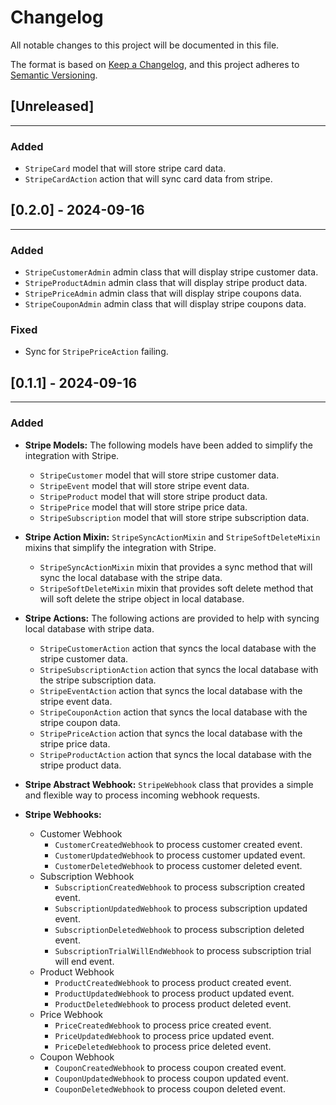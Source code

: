 Changelog
=============

All notable changes to this project will be documented in this file.

The format is based on [Keep a Changelog](https://keepachangelog.com/en/1.0.0/),
and this project adheres to [Semantic Versioning](https://semver.org/spec/v2.0.0.html).


## [Unreleased]
-------------------
### Added
* `StripeCard` model that will store stripe card data.
* `StripeCardAction` action that will sync card data from stripe.


## [0.2.0] - 2024-09-16
-------------------
### Added
* `StripeCustomerAdmin` admin class that will display stripe customer data.
* `StripeProductAdmin` admin class that will display stripe product data.
* `StripePriceAdmin` admin class that will display stripe coupons data.
* `StripeCouponAdmin` admin class that will display stripe coupons data.
### Fixed
* Sync for `StripePriceAction` failing.


## [0.1.1] - 2024-09-16
-----------------------
### Added

  - **Stripe Models:** The following models have been added to simplify
    the integration with Stripe.
    - `StripeCustomer` model that will store stripe customer data.
    - `StripeEvent` model that will store stripe event data.
    - `StripeProduct` model that will store stripe product data.
    - `StripePrice` model that will store stripe price data.
    - `StripeSubscription` model that will store stripe subscription data.

  - **Stripe Action Mixin:** `StripeSyncActionMixin` and
    `StripeSoftDeleteMixin` mixins that simplify the integration
    with Stripe.
    - `StripeSyncActionMixin` mixin that provides a sync method
      that will sync the local database with the stripe data.
    - `StripeSoftDeleteMixin` mixin that provides soft delete
      method that will soft delete the stripe object in local database.

  - **Stripe Actions:** The following actions are provided to help
    with syncing local database with stripe data.
    - `StripeCustomerAction` action that syncs the local
      database with the stripe customer data.
    - `StripeSubscriptionAction` action that syncs the local
      database with the stripe subscription data.
    - `StripeEventAction` action that syncs the local
      database with the stripe event data.
    - `StripeCouponAction` action that syncs the local
      database with the stripe coupon data.
    - `StripePriceAction` action that syncs the local
      database with the stripe price data.
    - `StripeProductAction` action that syncs the local
      database with the stripe product data.

  - **Stripe Abstract Webhook:** `StripeWebhook` class that provides a
    simple and flexible way to process incoming webhook requests.

  - **Stripe Webhooks:**
    - Customer Webhook
        - `CustomerCreatedWebhook` to process customer created event.
        - `CustomerUpdatedWebhook` to process customer updated event.
        - `CustomerDeletedWebhook` to process customer deleted event.
    - Subscription Webhook
        - `SubscriptionCreatedWebhook` to process subscription created event.
        - `SubscriptionUpdatedWebhook` to process subscription updated event.
        - `SubscriptionDeletedWebhook` to process subscription deleted event.
        - `SubscriptionTrialWillEndWebhook` to process subscription trial will end event.
    - Product Webhook
        - `ProductCreatedWebhook` to process product created event.
        - `ProductUpdatedWebhook` to process product updated event.
        - `ProductDeletedWebhook` to process product deleted event.
    - Price Webhook
        - `PriceCreatedWebhook` to process price created event.
        - `PriceUpdatedWebhook` to process price updated event.
        - `PriceDeletedWebhook` to process price deleted event.
    - Coupon Webhook
        - `CouponCreatedWebhook` to process coupon created event.
        - `CouponUpdatedWebhook` to process coupon updated event.
        - `CouponDeletedWebhook` to process coupon deleted event.

